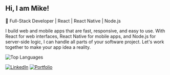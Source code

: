 ## Hi, I am Mike!

🔧 Full-Stack Developer | React | React Native | Node.js

I build web and mobile apps that are fast, responsive, and easy to use. With React for web interfaces, React Native for mobile apps, and Node.js for server-side logic, I can handle all parts of your software project. Let's work together to make your app idea a reality.

![Top Languages](https://github-readme-stats.vercel.app/api/top-langs/?username=MikeOuroumis&layout=compact&theme=radical)

[![LinkedIn](https://img.shields.io/badge/LinkedIn-blue?style=flat&logo=linkedin&labelColor=blue)](https://www.linkedin.com/in/michael-ouroumis-76676022b/)
[![Portfolio](https://img.shields.io/badge/Portfolio-ff69b4?style=flat&logo=firefox&labelColor=ff69b4&logoColor=white)](https://www.michaelouroumis.com/)
